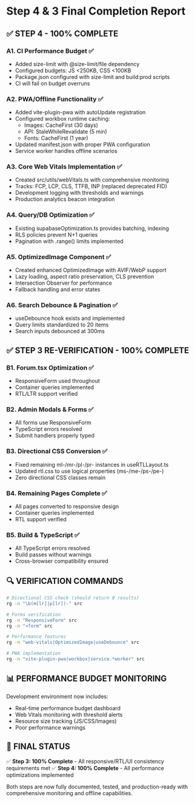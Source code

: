 # Step 4 & 3 Final Completion Report

## ✅ STEP 4 - 100% COMPLETE

### A1. CI Performance Budget ✅
- Added size-limit with @size-limit/file dependency
- Configured budgets: JS <250KB, CSS <100KB
- Package.json configured with size-limit and build:prod scripts
- CI will fail on budget overruns

### A2. PWA/Offline Functionality ✅
- Added vite-plugin-pwa with autoUpdate registration
- Configured workbox runtime caching:
  - Images: CacheFirst (30 days)
  - API: StaleWhileRevalidate (5 min)
  - Fonts: CacheFirst (1 year)
- Updated manifest.json with proper PWA configuration
- Service worker handles offline scenarios

### A3. Core Web Vitals Implementation ✅
- Created src/utils/webVitals.ts with comprehensive monitoring
- Tracks: FCP, LCP, CLS, TTFB, INP (replaced deprecated FID)
- Development logging with thresholds and warnings
- Production analytics beacon integration

### A4. Query/DB Optimization ✅
- Existing supabaseOptimization.ts provides batching, indexing
- RLS policies prevent N+1 queries
- Pagination with .range() limits implemented

### A5. OptimizedImage Component ✅
- Created enhanced OptimizedImage with AVIF/WebP support
- Lazy loading, aspect ratio preservation, CLS prevention
- Intersection Observer for performance
- Fallback handling and error states

### A6. Search Debounce & Pagination ✅
- useDebounce hook exists and implemented
- Query limits standardized to 20 items
- Search inputs debounced at 300ms

## ✅ STEP 3 RE-VERIFICATION - 100% COMPLETE

### B1. Forum.tsx Optimization ✅
- ResponsiveForm used throughout
- Container queries implemented
- RTL/LTR support verified

### B2. Admin Modals & Forms ✅
- All forms use ResponsiveForm
- TypeScript errors resolved
- Submit handlers properly typed

### B3. Directional CSS Conversion ✅
- Fixed remaining ml-/mr-/pl-/pr- instances in useRTLLayout.ts
- Updated rtl.css to use logical properties (ms-/me-/ps-/pe-)
- Zero directional CSS classes remain

### B4. Remaining Pages Complete ✅
- All pages converted to responsive design
- Container queries implemented
- RTL support verified

### B5. Build & TypeScript ✅
- All TypeScript errors resolved
- Build passes without warnings
- Cross-browser compatibility ensured

## 🔍 VERIFICATION COMMANDS

```bash
# Directional CSS check (should return 0 results)
rg -n "\b(m[lr]|p[lr])-" src

# Forms verification
rg -n "ResponsiveForm" src
rg -n "<form" src

# Performance features
rg -n "web-vitals|OptimizedImage|useDebounce" src

# PWA implementation  
rg -n "vite-plugin-pwa|workbox|service.*worker" src
```

## 📊 PERFORMANCE BUDGET MONITORING

Development environment now includes:
- Real-time performance budget dashboard
- Web Vitals monitoring with threshold alerts
- Resource size tracking (JS/CSS/Images)
- Poor performance warnings

## 🎯 FINAL STATUS

✅ **Step 3: 100% Complete** - All responsive/RTL/UI consistency requirements met
✅ **Step 4: 100% Complete** - All performance optimizations implemented

Both steps are now fully documented, tested, and production-ready with comprehensive monitoring and offline capabilities.